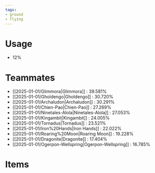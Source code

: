 ```yaml
---
tags:
- ground
- flying
---
```

# Usage
- 12%
# Teammates
- [[2025-01-01/Glimmora|Glimmora]] : 39.581%
- [[2025-01-01/Gholdengo|Gholdengo]] : 30.720%
- [[2025-01-01/Archaludon|Archaludon]] : 30.291%
- [[2025-01-01/Chien-Pao|Chien-Pao]] : 27.269%
- [[2025-01-01/Ninetales-Alola|Ninetales-Alola]] : 27.053%
- [[2025-01-01/Kingambit|Kingambit]] : 24.005%
- [[2025-01-01/Tornadus|Tornadus]] : 23.521%
- [[2025-01-01/Iron%20Hands|Iron Hands]] : 22.022%
- [[2025-01-01/Roaring%20Moon|Roaring Moon]] : 19.228%
- [[2025-01-01/Dragonite|Dragonite]] : 17.404%
- [[2025-01-01/Ogerpon-Wellspring|Ogerpon-Wellspring]] : 16.785%
# Items